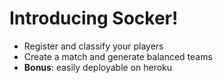 # Introducing Socker!

- Register and classify your players
- Create a match and generate balanced teams
- **Bonus**: easily deployable on heroku

